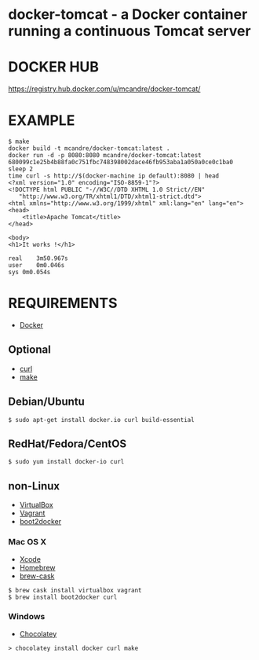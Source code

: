# docker-tomcat - a Docker container running a continuous Tomcat server

# DOCKER HUB

https://registry.hub.docker.com/u/mcandre/docker-tomcat/

# EXAMPLE

```
$ make
docker build -t mcandre/docker-tomcat:latest .
docker run -d -p 8080:8080 mcandre/docker-tomcat:latest
680099c1e25b4b88fa0c751fbc748398002dace46fb953aba1a050a0ce0c1ba0
sleep 2
time curl -s http://$(docker-machine ip default):8080 | head
<?xml version="1.0" encoding="ISO-8859-1"?>
<!DOCTYPE html PUBLIC "-//W3C//DTD XHTML 1.0 Strict//EN"
   "http://www.w3.org/TR/xhtml1/DTD/xhtml1-strict.dtd">
<html xmlns="http://www.w3.org/1999/xhtml" xml:lang="en" lang="en">
<head>
    <title>Apache Tomcat</title>
</head>

<body>
<h1>It works !</h1>

real	3m50.967s
user	0m0.046s
sys	0m0.054s
```

# REQUIREMENTS

* [Docker](https://www.docker.com/)

## Optional

* [curl](http://curl.haxx.se/)
* [make](http://www.gnu.org/software/make/)

## Debian/Ubuntu

```
$ sudo apt-get install docker.io curl build-essential
```

## RedHat/Fedora/CentOS

```
$ sudo yum install docker-io curl
```

## non-Linux

* [VirtualBox](https://www.virtualbox.org/)
* [Vagrant](https://www.vagrantup.com/)
* [boot2docker](http://boot2docker.io/)

### Mac OS X

* [Xcode](http://itunes.apple.com/us/app/xcode/id497799835?ls=1&mt=12)
* [Homebrew](http://brew.sh/)
* [brew-cask](http://caskroom.io/)

```
$ brew cask install virtualbox vagrant
$ brew install boot2docker curl
```

### Windows

* [Chocolatey](https://chocolatey.org/)

```
> chocolatey install docker curl make
```
